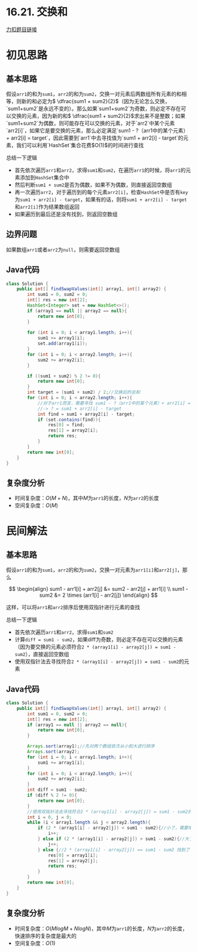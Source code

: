 # 16.21. 交换和

[力扣题目链接](https://leetcode-cn.com/problems/sum-swap-lcci/)


# 初见思路

## 基本思路
假设`arr1`的和为`sum1`，`arr2`的和为`sum2`，交换一对元素后两数组所有元素的和相等，则新的和必定为$ \dfrac{sum1 + sum2}{2}$（因为无论怎么交换，`sum1+sum2`是永远不变的）。那么如果`sum1+sum2`为奇数，则必定不存在可以交换的元素，因为新的和$ \dfrac{sum1 + sum2}{2}$求出来不是整数；如果`sum1+sum2`为偶数，则可能存在可以交换的元素，对于`arr2`中某个元素`arr2[i]`，如果它是要交换的元素，那么必定满足`sum1 - ?（arr1中的某个元素）+ arr2[i] = target`，因此需要到`arr1`中去寻找值为`sum1 + arr2[i] - target`的元素，我们可以利用`HashSet`集合花费$O(1)$的时间进行查找

总结一下逻辑
- 首先依次遍历`arr1`和`arr2`，求得`sum1`和`sum2`，在遍历`arr1`的时候，将`arr1`的元素添加到`HashSet`集合中
- 然后判断`sum1 + sum2`是否为偶数，如果不为偶数，则直接返回空数组
- 再一次遍历`arr2`，对于遍历到的每个元素`arr2[i]`，检查`HashSet`中是否有`key`为`sum1 + arr2[i] - target`，如果有的话，则将`sum1 + arr2[i] - target`和`arr2[i]`作为结果数组返回
- 如果遍历到最后还是没有找到，则返回空数组

## 边界问题
如果数组`arr1`或者`arr2`为`null`，则需要返回空数组

## Java代码
```java
class Solution {
    public int[] findSwapValues(int[] array1, int[] array2) {
        int sum1 = 0, sum2 = 0;
        int[] res = new int[2];
        HashSet<Integer> set = new HashSet<>();
        if (array1 == null || array2 == null){
            return new int[0];
        }
        
        for (int i = 0; i < array1.length; i++){
            sum1 += array1[i];
            set.add(array1[i]);
        }
        for (int i = 0; i < array2.length; i++){
            sum2 += array2[i];
        }

        if ((sum1 + sum2) % 2 != 0){
            return new int[0];
        }
        int target = (sum1 + sum2) / 2;//交换后的总和
        for (int i = 0; i < array2.length; i++){
            //对于arr1而言，需要寻找 sum1 - ?（arr1中的某个元素）+ arr2[i] = target
            //-> ? = sum1 + arr2[i] - target
            int find = sum1 + array2[i] - target;
            if (set.contains(find)){
                res[0] = find;
                res[1] = array2[i];
                return res;
            }
        }
        return new int[0];
    }
}
```

## 复杂度分析
- 时间复杂度：$O(M+N)$，其中$M$为`arr1`的长度，$N$为`arr2`的长度
- 空间复杂度：$O(M)$

# 民间解法

## 基本思路

假设`arr1`的和为`sum1`，`arr2`的和为`sum2`，交换一对元素为`arr1[i]`和`arr2[j]`，那么

$$
\begin{align}
sum1 - arr1[i] + arr2[j] &= sum2 - arr2[j] + arr1[i] \\
sum1 - sum2 &= 2 \times (arr1[i] - arr2[j])
\end{align}
$$

这样，可以将`arr1`和`arr2`排序后使用双指针进行元素的查找

总结一下逻辑
- 首先依次遍历`arr1`和`arr2`，求得`sum1`和`sum2`
- 计算`diff = sum1 - sum2`，如果diff为奇数，则必定不存在可以交换的元素（因为要交换的元素必须符合`2 * (array1[i] - array2[j]) = sum1 - sum2`），直接返回空数组
- 使用双指针法去寻找符合`2 * (array1[i] - array2[j]) = sum1 - sum2`的元素

## Java代码
```java
class Solution {
    public int[] findSwapValues(int[] array1, int[] array2) {
        int sum1 = 0, sum2 = 0;
        int[] res = new int[2];
        if (array1 == null || array2 == null){
            return new int[0];
        }

        Arrays.sort(array1);//先对两个数组依次从小到大进行排序
        Arrays.sort(array2);
        for (int i = 0; i < array1.length; i++){
            sum1 += array1[i];
        }
        for (int i = 0; i < array2.length; i++){
            sum2 += array2[i];
        }
        int diff = sum1 - sum2;
        if (diff % 2 != 0){
            return new int[0];
        }
        //使用双指针法去寻找符合2 * (array1[i] - array2[j]) = sum1 - sum2的元素
        int i = 0, j = 0;
        while (i < array1.length && j < array2.length){
            if (2 * (array1[i] - array2[j]) < sum1 - sum2){//小了，需要增加array1[i]的值，即将i指针后移
                i++;
            } else if (2 * (array1[i] - array2[j]) > sum1 - sum2){//大了，需要增加array2[i]的值，即将j指针后移
                j++;
            } else {//2 * (array1[i] - array2[j]) == sum1 - sum2 找到了
                res[0] = array1[i];
                res[1] = array2[j];
                return res;
            }
        }
        return new int[0];
    }
}
```

## 复杂度分析
- 时间复杂度：$O(MlogM+NlogN)$，其中$M$为`arr1`的长度，$N$为`arr2`的长度，快速排序的复杂度是最大的
- 空间复杂度：$O(1)$